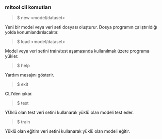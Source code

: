 ### mltool cli komutları
> $ new <model/dataset> 

Yeni bir model veya veri seti dosyası oluşturur. Dosya programın çalıştırıldığı yolda konumlandırılacaktır.

> $ load <model/dataset> <file>

Model veya veri setini train/test aşamasında kullanılmak üzere programa yükler.

> $ help

Yardım mesajını gösterir.

> $ exit

CLI'den çıkar.

> $ test

YÜklü olan test veri setini kullanarak yüklü olan modeli test eder.

> $ train

Yüklü olan eğitim veri setini kullanarak yüklü olan modeli eğitir.
